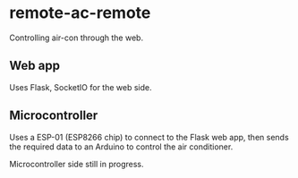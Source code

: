 # remote-ac-remote
Controlling air-con through the web.

## Web app
Uses Flask, SocketIO for the web side.

## Microcontroller
Uses a ESP-01 (ESP8266 chip) to connect to the Flask web app, then sends the required data to an Arduino to control the air conditioner.

Microcontroller side still in progress.
